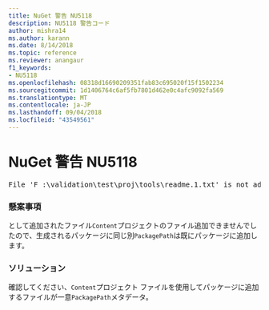 ```yaml
---
title: NuGet 警告 NU5118
description: NU5118 警告コード
author: mishra14
ms.author: karann
ms.date: 8/14/2018
ms.topic: reference
ms.reviewer: anangaur
f1_keywords:
- NU5118
ms.openlocfilehash: 08318d16690209351fab83c695020f15f1502234
ms.sourcegitcommit: 1d1406764c6af5fb7801d462e0c4afc9092fa569
ms.translationtype: MT
ms.contentlocale: ja-JP
ms.lasthandoff: 09/04/2018
ms.locfileid: "43549561"
---
```

# <a name="nuget-warning-nu5118"></a>NuGet 警告 NU5118
<pre>File 'F :\validation\test\proj\tools\readme.1.txt' is not added because the package already contains file 'tools\readme.txt'</pre>

### <a name="issue"></a>懸案事項

として追加されたファイル`Content`プロジェクトのファイル追加できませんでしたので、生成されるパッケージに同じ別`PackagePath`は既にパッケージに追加します。


### <a name="solution"></a>ソリューション

確認してください、`Content`プロジェクト ファイルを使用してパッケージに追加するファイルが一意`PackagePath`メタデータ。

